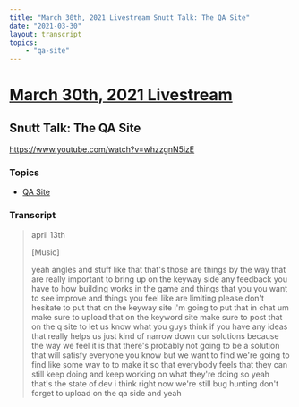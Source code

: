 ```yaml
---
title: "March 30th, 2021 Livestream Snutt Talk: The QA Site"
date: "2021-03-30"
layout: transcript
topics:
    - "qa-site"
---
```

# [March 30th, 2021 Livestream](../2021-03-30.md)
## Snutt Talk: The QA Site
https://www.youtube.com/watch?v=whzzgnN5izE

### Topics
* [QA Site](../topics/qa-site.md)

### Transcript

> april 13th
>
> [Music]
>
> yeah angles and stuff like that that's those are things by the way that are really important to bring up on the keyway side any feedback you have to how building works in the game and things that you you want to see improve and things you feel like are limiting please don't hesitate to put that on the keyway site i'm going to put that in chat um make sure to upload that on the keyword site make sure to post that on the q site to let us know what you guys think if you have any ideas that really helps us just kind of narrow down our solutions because the way we feel it is that there's probably not going to be a solution that will satisfy everyone you know but we want to find we're going to find like some way to to make it so that everybody feels that they can still keep doing and keep working on what they're doing so yeah that's the state of dev i think right now we're still bug hunting don't forget to upload on the qa side and yeah
